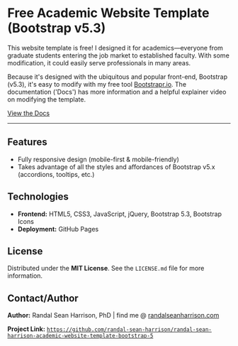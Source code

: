 # Free Academic Website Template (Bootstrap v5.3)

This website template is free! I designed it for academics—everyone from graduate students entering the job market to established faculty. With some modification, it could easily serve professionals in many areas. 

Because it's designed with the ubiquitous and popular front-end, Bootstrap (v5.3), it's easy to modify with my free tool <a href="https://bootstrapr.io" target="_blank">Bootstrapr.io</a>. The documentation ('Docs') has more information and a helpful explainer video on modifying the template.


<a href="https://randal-sean-harrison.github.io/randal-sean-harrison-academic-website-template-bootstrap-5/docs.html" target="_blank">View the Docs</a>

--- 

## Features

* Fully responsive design (mobile-first & mobile-friendly)
* Takes advantage of all the styles and affordances of Bootstrap v5.x (accordions, tooltips, etc.)

## Technologies

* **Frontend:** HTML5, CSS3, JavaScript, jQuery, Bootstrap 5.3, Bootstrap Icons
* **Deployment:** GitHub Pages

## License

Distributed under the **MIT License**. See the `LICENSE.md` file for more information.

## Contact/Author

**Author:** Randal Sean Harrison, PhD | find me @ [randalseanharrison.com](https://randalseanharrison.com)

**Project Link:** [`https://github.com/randal-sean-harrison/randal-sean-harrison-academic-website-template-bootstrap-5`](https://github.com/randal-sean-harrison/randal-sean-harrison-academic-website-template-bootstrap-5)
